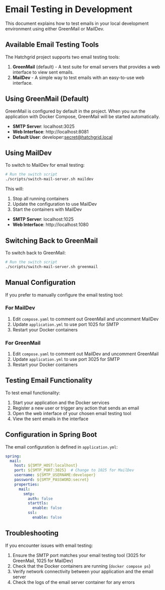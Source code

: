 # Email Testing in Development

This document explains how to test emails in your local development environment using either GreenMail or MailDev.

## Available Email Testing Tools

The Hatchgrid project supports two email testing tools:

1. **GreenMail** (default) - A test suite for email servers that provides a web interface to view sent emails.
2. **MailDev** - A simple way to test emails with an easy-to-use web interface.

## Using GreenMail (Default)

GreenMail is configured by default in the project. When you run the application with Docker Compose, GreenMail will be started automatically.

- **SMTP Server**: localhost:3025
- **Web Interface**: http://localhost:8081
- **Default User**: developer:secret@hatchgrid.local

## Using MailDev

To switch to MailDev for email testing:

```bash
# Run the switch script
./scripts/switch-mail-server.sh maildev
```

This will:
1. Stop all running containers
2. Update the configuration to use MailDev
3. Start the containers with MailDev

- **SMTP Server**: localhost:1025
- **Web Interface**: http://localhost:1080

## Switching Back to GreenMail

To switch back to GreenMail:

```bash
# Run the switch script
./scripts/switch-mail-server.sh greenmail
```

## Manual Configuration

If you prefer to manually configure the email testing tool:

### For MailDev

1. Edit `compose.yaml` to comment out GreenMail and uncomment MailDev
2. Update `application.yml` to use port 1025 for SMTP
3. Restart your Docker containers

### For GreenMail

1. Edit `compose.yaml` to comment out MailDev and uncomment GreenMail
2. Update `application.yml` to use port 3025 for SMTP
3. Restart your Docker containers

## Testing Email Functionality

To test email functionality:

1. Start your application and the Docker services
2. Register a new user or trigger any action that sends an email
3. Open the web interface of your chosen email testing tool
4. View the sent emails in the interface

## Configuration in Spring Boot

The email configuration is defined in `application.yml`:

```yaml
spring:
  mail:
    host: ${SMTP_HOST:localhost}
    port: ${SMTP_PORT:3025}  # Change to 1025 for MailDev
    username: ${SMTP_USERNAME:developer}
    password: ${SMTP_PASSWORD:secret}
    properties:
      mail:
        smtp:
          auth: false
          starttls:
            enable: false
          ssl:
            enable: false
```

## Troubleshooting

If you encounter issues with email testing:

1. Ensure the SMTP port matches your email testing tool (3025 for GreenMail, 1025 for MailDev)
2. Check that the Docker containers are running (`docker compose ps`)
3. Verify network connectivity between your application and the email server
4. Check the logs of the email server container for any errors
